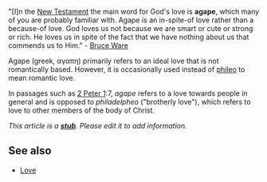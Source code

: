 "[I]n the [New Testament](New_Testament "New Testament") the main
word for God's love is **agape**, which many of you are probably
familiar with. Agape is an in-spite-of love rather than a
because-of love. God loves us not because we are smart or cute or
strong or rich. He loves us in spite of the fact that we have
nothing about us that commends us to Him." -
[Bruce Ware](Bruce_Ware "Bruce Ware")

Agape (greek, αγαπη) primarily refers to an ideal love that is not
romantically based. However, it is occasionally used instead of
[phileo](index.php?title=Phileo&action=edit&redlink=1 "Phileo (page does not exist)")
to mean romantic love.

In passages such as [2 Peter 1](2_Peter_1 "2 Peter 1"):7, *agape*
refers to a love towards people in general and is opposed to
*philadelpheo* ("brotherly love"), which refers to love to other
members of the body of Christ.

*This article is a **[stub](http://www.theopedia.com/Category:Theopedia_stubs "Category:Theopedia stubs")**. Please edit it to add information.*
## See also

-   [Love](Love "Love")



